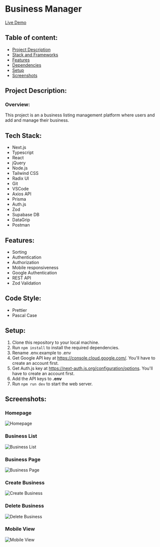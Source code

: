 # Business Manager

[Live Demo](https://business-manager-two.vercel.app/)

## Table of content:

- [Project Description](#project-description)
- [Stack and Frameworks](#tech-stack)
- [Features](#features)
- [Dependencies](#dependencies)
- [Setup](#setup)
- [Screenshots](#screenshots)

## Project Description:

### Overview:

This project is an a business listing management platform where users and add and manage their business.

## Tech Stack:

- Next.js
- Typescript
- React
- jQuery
- Node.js
- Tailwind CSS
- Radix UI
- Git
- VSCode
- Axios API
- Prisma
- Auth.js
- Zod
- Supabase DB
- DataGrip
- Postman

## Features:

- Sorting
- Authentication
- Authorization
- Mobile responsiveness
- Google Authentication
- REST API
- Zod Validation

## Code Style:

- Prettier
- Pascal Case

## Setup:

1. Clone this repository to your local machine.
2. Run `npm install` to install the required dependencies.
3. Rename .env.example to .env
4. Get Google API key at https://console.cloud.google.com/. You'll have to create an account first.
5. Get Auth.js key at https://next-auth.js.org/configuration/options. You'll have to create an account first.
6. Add the API keys to **.env**
7. Run `npm run dev` to start the web server.

## Screenshots:

### Homepage

![Homepage](public/assests/homepage.png)

### Business List

![Business List](public/assests/business-list.png)

### Business Page

![Business Page](public/assests/business-page.png)

### Create Business

![Create Business](public/assests/create-business.png)

### Delete Business

![Delete Business](public/assests/delete-business.png)

### Mobile View

![Mobile View](public/assests/phone.png)
